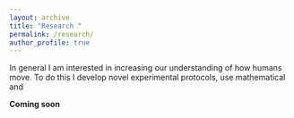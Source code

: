 ```yaml
---
layout: archive
title: "Research "
permalink: /research/
author_profile: true
---
```

In general I am interested in increasing our understanding of how humans move. To do this I develop novel experimental protocols, use mathematical and 


**Coming soon**
